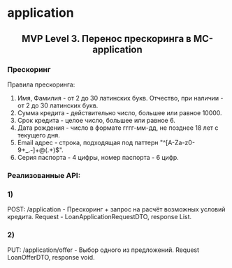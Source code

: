 # application
<h2 align="center"> MVP Level 3. Перенос прескоринга в МС-application </h2>

<h3> Прескоринг </h3>
Правила прескоринга:

1) Имя, Фамилия - от 2 до 30 латинских букв. Отчество, при наличии - от 2 до 30 латинских букв.
2) Сумма кредита - действительно число, большее или равное 10000.
3) Срок кредита - целое число, большее или равное 6.
4) Дата рождения - число в формате гггг-мм-дд, не позднее 18 лет с текущего дня.
5) Email адрес - строка, подходящая под паттерн "^[A-Za-z0-9+_.-]+@(.+)$".
6) Серия паспорта - 4 цифры, номер паспорта - 6 цифр.


<h3> Реализованные API: </h3>
<h3> 1) </h3> POST: /application - Прескоринг + запрос на расчёт возможных условий кредита. Request - LoanApplicationRequestDTO, response List<LoanOfferDTO>.

<h3> 2) </h3> PUT: /application/offer - Выбор одного из предложений. Request LoanOfferDTO, response void.

